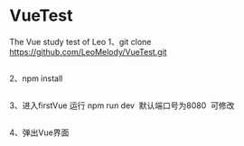 # VueTest
The Vue study test of Leo
1、git clone https://github.com/LeoMelody/VueTest.git
```
```
2、npm install
```
```
3、进入firstVue 运行 npm run dev  默认端口号为8080  可修改
```
```
4、弹出Vue界面
